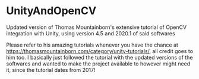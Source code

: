 # UnityAndOpenCV
Updated version of Thomas Mountainborn's extensive tutorial of OpenCV integration with Unity, using version 4.5 and 2020.1 of said softwares

Please refer to his amazing tutorials whenever you have the chance at https://thomasmountainborn.com/category/unity-tutorials/, all credit goes to him too. I basically just followed the tutorial with the updated versions of the softwares and wanted to make the project available to however might need it, since the tutorial dates from 2017! 
